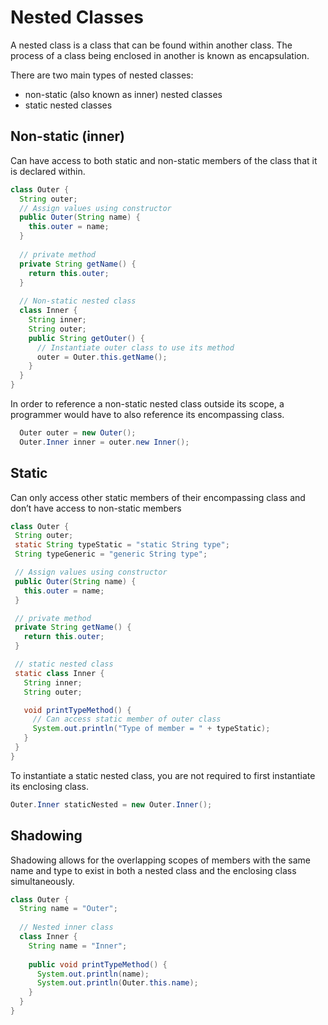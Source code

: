 # Nested Classes

A nested class is a class that can be found within another class. The process of a class being enclosed in another is known as encapsulation.

There are two main types of nested classes: 
- non-static (also known as inner) nested classes
- static nested classes

## Non-static (inner)
Can have access to both static and non-static members of the class that it is declared within.

```java
class Outer {
  String outer;
  // Assign values using constructor
  public Outer(String name) {
    this.outer = name;
  }
 
  // private method
  private String getName() {
    return this.outer;
  }
 
  // Non-static nested class
  class Inner {
    String inner;
    String outer;
    public String getOuter() {
      // Instantiate outer class to use its method
      outer = Outer.this.getName();
    }
  }
}
```
In order to reference a non-static nested class outside its scope, a programmer would have to also reference its encompassing class.

```java
  Outer outer = new Outer();
  Outer.Inner inner = outer.new Inner();
```

## Static
Can only access other static members of their encompassing class and don’t have access to non-static members
 ```java
class Outer {
  String outer;
  static String typeStatic = "static String type";
  String typeGeneric = "generic String type";
 
  // Assign values using constructor
  public Outer(String name) {
    this.outer = name;
  }
 
  // private method
  private String getName() {
    return this.outer;
  }
 
  // static nested class
  static class Inner {
    String inner;
    String outer;
 
    void printTypeMethod() {
      // Can access static member of outer class
      System.out.println("Type of member = " + typeStatic);
    }
  }
}
```
To instantiate a static nested class, you are not required to first instantiate its enclosing class.
```java
Outer.Inner staticNested = new Outer.Inner();
```

## Shadowing
Shadowing allows for the overlapping scopes of members with the same name and type to exist in both a nested class and the enclosing class simultaneously.
```java
class Outer {
  String name = "Outer";
 
  // Nested inner class
  class Inner {
    String name = "Inner";
 
    public void printTypeMethod() {
      System.out.println(name);
      System.out.println(Outer.this.name);
    }
  }
}
```
